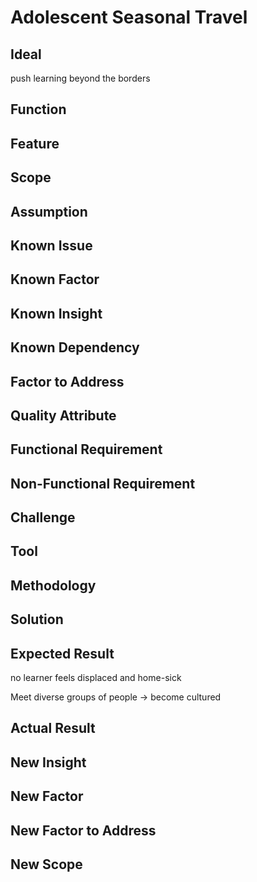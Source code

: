 # Adolescent Seasonal Travel

## Ideal

push learning beyond the borders

## Function

## Feature

## Scope

## Assumption

## Known Issue

## Known Factor

## Known Insight

## Known Dependency

## Factor to Address

## Quality Attribute

## Functional Requirement

## Non-Functional Requirement

## Challenge

## Tool

## Methodology

## Solution

## Expected Result

no learner feels displaced and home-sick

Meet diverse groups of people -&gt; become cultured

## Actual Result

## New Insight

## New Factor

## New Factor to Address

## New Scope

